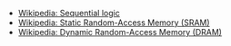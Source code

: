 * [Wikipedia: Sequential logic](https://en.wikipedia.org/wiki/Sequential_logic)  
* [Wikipedia: Static Random-Access Memory (SRAM)](https://en.wikipedia.org/wiki/Static_random-access_memory)  
* [Wikipedia: Dynamic Random-Access Memory (DRAM)](https://en.wikipedia.org/wiki/Dynamic_random-access_memory)

